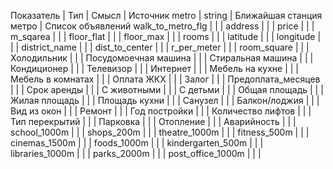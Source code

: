 Показатель | Тип | Смысл | Источник
metro | string | Ближайшая станция метро | Список объявлений
walk_to_metro_flg | | |
address | | |
price | | |
m_sqarea | | |
floor_flat | | |
floor_max | | |
rooms | | |
latitude | | |
longitude | | |
district_name | | |
dist_to_center | | |
r_per_meter | | |
room_square | | |
Холодильник | | |
Посудомоечная машина | | |
Стиральная машина | | |
Кондиционер | | |
Телевизор | | |
Интернет | | |
Мебель на кухне | | |
Мебель в комнатах | | |
Оплата ЖКХ | | |
Залог | | |
Предоплата_месяцев | | |
Срок аренды | | |
С животными | | |
С детьми | | |
Общая площадь | | |
Жилая площадь | | |
Площадь кухни | | |
Санузел | | |
Балкон/лоджия | | |
Вид из окон | | |
Ремонт | | |
Год постройки | | |
Количество лифтов | | |
Тип перекрытий | | |
Парковка | | |
Отопление | | |
Аварийность | | |
school_1000m | | |
shops_200m | | |
theatre_1000m | | |
fitness_500m | | |
cinemas_1500m | | |
foods_1000m | | |
kindergarten_500m | | |
libraries_1000m | | |
parks_2000m | | |
post_office_1000m | | |
